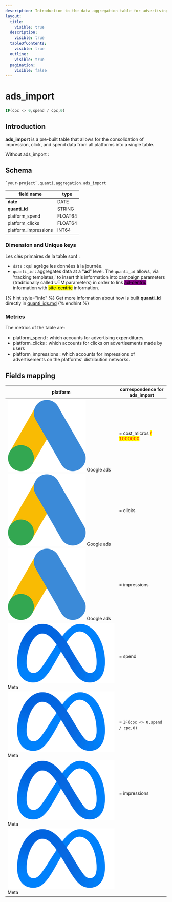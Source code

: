 ```yaml
---
description: Introduction to the data aggregation table for advertising platforms.
layout:
  title:
    visible: true
  description:
    visible: true
  tableOfContents:
    visible: true
  outline:
    visible: true
  pagination:
    visible: false
---
```


# ads\_import

```sql
IF(cpc <> 0,spend / cpc,0)
```

## Introduction

**ads\_import** is a pre-built table that allows for the consolidation of impression, click, and spend data from all platforms into a single table.&#x20;

Without ads\_import :&#x20;



## Schema

```sql
`your-project`.quanti.aggregation.ads_import
```

| field name            | type    |
| --------------------- | ------- |
| **date**              | DATE    |
| **quanti\_id**        | STRING  |
| platform\_spend       | FLOAT64 |
| platform\_clicks      | FLOAT64 |
| platform\_impressions | INT64   |

### Dimension and Unique keys

Les clés primaires de la table sont :

* `date` : qui agrège les données à la journée.
* `quanti_id` :  aggregates data at a "**ad**" level. The `quanti_id`  allows, via 'tracking templates,' to insert this information into campaign parameters (traditionally called UTM parameters) in order to link <mark style="background-color:purple;">ad-centric</mark> information with <mark style="background-color:yellow;">site-centric</mark> information.

{% hint style="info" %}
Get more information about how is built **quanti\_id** directly in [quanti\_ids.md](quanti\_ids.md "mention")
{% endhint %}

### Metrics

The metrics of the table are:&#x20;

* platform\_spend : which accounts for advertising expenditures.
* platform\_clicks :  which accounts for clicks on advertisements made by users
* platform\_impressions : which accounts for impressions of advertisements on the platforms' distribution networks.

## Fields mapping

| platform                                                                             | correspondence for ads\_import                           |
| ------------------------------------------------------------------------------------ | -------------------------------------------------------- |
| <img src="../.gitbook/assets/google ads (1).png" alt="" data-size="line"> Google ads | = cost\_micros <mark style="color:red;">/ 1000000</mark> |
| <img src="../.gitbook/assets/google ads (1).png" alt="" data-size="line"> Google ads | = clicks                                                 |
| <img src="../.gitbook/assets/google ads (1).png" alt="" data-size="line"> Google ads | = impressions                                            |
| <img src="../.gitbook/assets/meta.png" alt="" data-size="line">Meta                  | =  spend                                                 |
| <img src="../.gitbook/assets/meta.png" alt="" data-size="line">Meta                  | = `IF(cpc <> 0,spend / cpc,0)`                           |
| <img src="../.gitbook/assets/meta.png" alt="" data-size="line">Meta                  | = impressions                                            |
| <img src="../.gitbook/assets/meta.png" alt="" data-size="line">Meta                  |                                                          |

